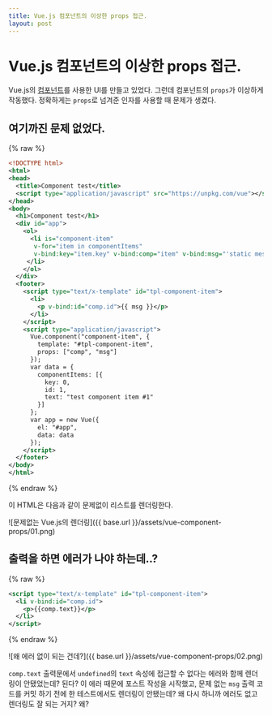 ```yaml
---
title: Vue.js 컴포넌트의 이상한 props 접근.
layout: post
---
```


# Vue.js 컴포넌트의 이상한 props 접근.

Vue.js의 [컴포넌트](https://kr.vuejs.org/v2/guide/components.html)를 사용한 UI를 만들고 있었다. 그런데 컴포넌트의 `props`가 이상하게 작동했다. 정확하게는 `props`로 넘겨준 인자를 사용할 때 문제가 생겼다.

## 여기까진 문제 없었다.

{% raw %}
```xml
<!DOCTYPE html>
<html>
<head>
  <title>Component test</title>
  <script type="application/javascript" src="https://unpkg.com/vue"></script>
</head>
<body>
  <h1>Component test</h1>
  <div id="app">
    <ol>
      <li is="component-item"
       v-for="item in componentItems"
       v-bind:key="item.key" v-bind:comp="item" v-bind:msg="'static message'">
     </li>
    </ol>
  </div>
  <footer>
    <script type="text/x-template" id="tpl-component-item">
      <li>
        <p v-bind:id="comp.id">{{ msg }}</p>
      </li>
    </script>
    <script type="application/javascript">
      Vue.component("component-item", {
        template: "#tpl-component-item",
        props: ["comp", "msg"]
      });
      var data = {
        componentItems: [{
          key: 0,
          id: 1,
          text: "test component item #1"
        }]
      };
      var app = new Vue({
        el: "#app",
        data: data
      });
    </script>
  </footer>
</body>
</html>
```
{% endraw %}

이 HTML은 다음과 같이 문제없이 리스트를 렌더링한다.

![문제없는 Vue.js의 렌더링]({{ base.url }}/assets/vue-component-props/01.png)

## 출력을 하면 에러가 나야 하는데..?

{% raw %}
```xml
<script type="text/x-template" id="tpl-component-item">
  <li v-bind:id="comp.id">
    <p>{{comp.text}}</p>
  </li>
</script>
```
{% endraw %}

![왜 에러 없이 되는 건데?]({{ base.url }}/assets/vue-component-props/02.png)

`comp.text` 출력문에서 `undefined`의 `text` 속성에 접근할 수 없다는 에러와 함께 렌더링이 안됐었는데? 된다?
이 에러 때문에 포스트 작성을 시작했고, 문제 없는 `msg` 출력 코드를 커밋 하기 전에 한 테스트에서도 렌더링이 안됐는데? 왜 다시 하니까 에러도 없고 렌더링도 잘 되는 거지? 왜?
